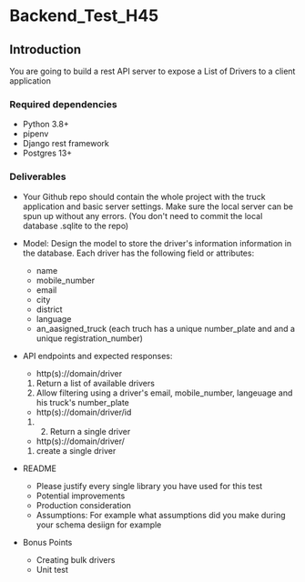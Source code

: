 # Backend_Test_H45

## Introduction
You are going to build a rest API server to expose a List of Drivers to a client application

### Required dependencies

- Python 3.8+
- pipenv
- Django rest framework
- Postgres 13+

### Deliverables

* Your Github repo should contain the whole project with the truck application and basic server settings. Make sure the local server can be spun up without any errors. (You don't need to commit the local database .sqlite to the repo)

* Model: Design the model to store the driver's information information in the database. Each driver has the following field or attributes:
  * name
  * mobile_number
  * email
  * city
  * district
  * language
  * an_aasigned_truck (each truch has a unique number_plate and and a unique registration_number)

* API endpoints and expected responses:
  * http(s)://domain/driver
  1) Return a list of available drivers
  3) Allow filtering using a driver's email, mobile_number, langeuage and his truck's number_plate
  
  * http(s)://domain/driver/id
  1) 2) Return a single driver

  * http(s)://domain/driver/
  1) create a single driver

* README
  * Please justify every single library you have used for this test
  * Potential improvements
  * Production consideration
  * Assumptions: For example what assumptions did you make during your schema desiign for example

* Bonus Points
  * Creating bulk drivers
  * Unit test

